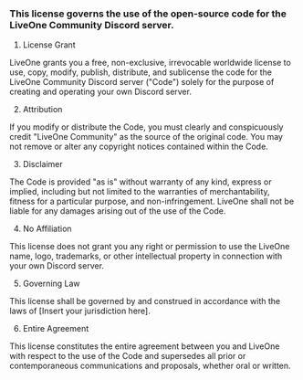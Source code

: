 ### This license governs the use of the open-source code for the LiveOne Community Discord server.

1. License Grant

LiveOne grants you a free, non-exclusive, irrevocable worldwide license to use, copy, modify, publish, distribute, and sublicense the code for the LiveOne Community Discord server ("Code") solely for the purpose of creating and operating your own Discord server.

2. Attribution

If you modify or distribute the Code, you must clearly and conspicuously credit "LiveOne Community" as the source of the original code. You may not remove or alter any copyright notices contained within the Code.

3. Disclaimer

The Code is provided "as is" without warranty of any kind, express or implied, including but not limited to the warranties of merchantability, fitness for a particular purpose, and non-infringement. LiveOne shall not be liable for any damages arising out of the use of the Code.

4. No Affiliation

This license does not grant you any right or permission to use the LiveOne name, logo, trademarks, or other intellectual property in connection with your own Discord server.

5. Governing Law

This license shall be governed by and construed in accordance with the laws of [Insert your jurisdiction here].

6. Entire Agreement

This license constitutes the entire agreement between you and LiveOne with respect to the use of the Code and supersedes all prior or contemporaneous communications and proposals, whether oral or written.